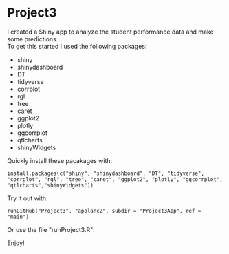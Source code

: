 # Project3
I created a Shiny app to analyze the student performance data and make some predictions.  
To get this started I used the following packages:    
  - shiny  
  - shinydashboard
  - DT  
  - tidyverse  
  - corrplot  
  - rgl  
  - tree  
  - caret  
  - ggplot2  
  - plotly  
  - ggcorrplot  
  - qtlcharts
  - shinyWidgets    

Quickly install these pacakages with:   
 ```
 install.packages(c("shiny", "shinydashboard", "DT", "tidyverse", "corrplot", "rgl", "tree", "caret", "ggplot2", "plotly", "ggcorrplot", "qtlcharts","shinyWidgets"))
 ```
 
Try it out with:   
```
runGitHub("Project3", "apolanc2", subdir = "Project3App", ref = "main")
```
Or use the file "runProject3.R"!   


Enjoy!
